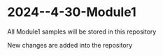 # 2024--4-30-Module1
All Module1 samples will be stored in this repository

New changes are added into the repository
